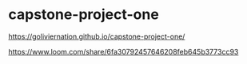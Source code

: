 # capstone-project-one

https://goliviernation.github.io/capstone-project-one/

https://www.loom.com/share/6fa30792457646208feb645b3773cc93
